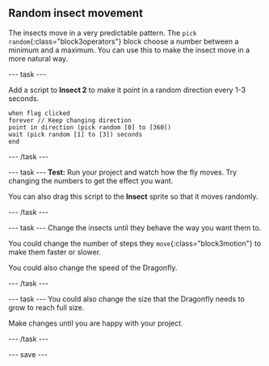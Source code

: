 ## Random insect movement

The insects move in a very predictable pattern. The `pick random`{:class="block3operators"} block choose a number between a minimum and a maximum. You can use this to make the insect move in a more natural way.

--- task ---

Add a script to **Insect 2** to make it point in a random direction every 1-3 seconds. 

```blocks3
when flag clicked
forever // Keep changing direction
point in direction (pick random [0] to [360])
wait (pick random [1] to [3]) seconds
end
```

--- /task ---

--- task ---
**Test:** Run your project and watch how the fly moves. Try changing the numbers to get the effect you want. 

You can also drag this script to the **Insect** sprite so that it moves randomly.

--- /task ---

--- task ---
Change the insects until they behave the way you want them to. 

You could change the number of steps they `move`{:class="block3motion"} to make them faster or slower.

You could also change the speed of the Dragonfly. 

--- /task ---

--- task ---
You could also change the size that the Dragonfly needs to grow to reach full size.

Make changes until you are happy with your project.

--- /task ---

--- save ---